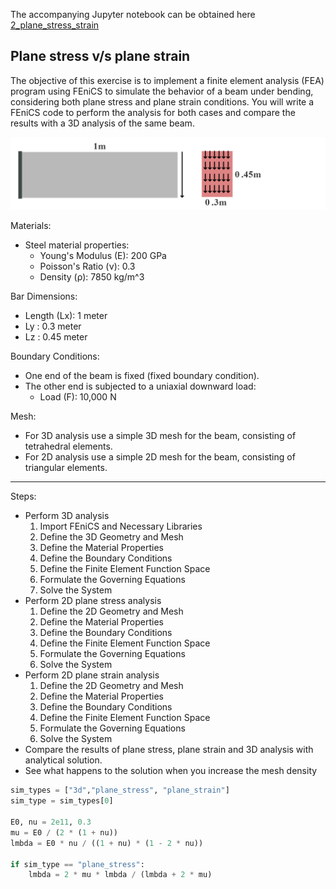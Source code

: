 The accompanying Jupyter notebook can be obtained here [2_plane_stress_strain](../../../src/day-3/exercises/2_plane_stress_strain.ipynb)



## Plane stress v/s plane strain

The objective of this exercise is to implement a finite element analysis (FEA) program using FEniCS to simulate the behavior of a beam under bending, considering both plane stress and plane strain conditions. You will write a FEniCS code to perform the analysis for both cases and compare the results with a 3D analysis of the same beam.

![png](2_plane_stress_strain_files/2_plane_stress_strain_image.png)

Materials:
- Steel material properties:
  - Young's Modulus (E): 200 GPa
  - Poisson's Ratio (ν): 0.3
  - Density (ρ): 7850 kg/m^3

Bar Dimensions:
- Length (Lx): 1 meter
- Ly         : 0.3 meter 
- Lz         : 0.45 meter

Boundary Conditions:
- One end of the beam is fixed (fixed boundary condition).
- The other end is subjected to a uniaxial downward load:
  - Load (F): 10,000 N

Mesh:
- For 3D analysis use a simple 3D mesh for the beam, consisting of tetrahedral elements.
- For 2D analysis use a simple 2D mesh for the beam, consisting of triangular elements.

---
Steps:
- Perform 3D analysis
    1. Import FEniCS and Necessary Libraries
    2. Define the 3D Geometry and Mesh
    3. Define the Material Properties
    4. Define the Boundary Conditions
    5. Define the Finite Element Function Space
    6. Formulate the Governing Equations
    7. Solve the System
- Perform 2D plane stress analysis
    1. Define the 2D Geometry and Mesh
    2. Define the Material Properties
    3. Define the Boundary Conditions
    4. Define the Finite Element Function Space
    5. Formulate the Governing Equations
    6. Solve the System
- Perform 2D plane strain analysis
    1. Define the 2D Geometry and Mesh
    2. Define the Material Properties
    3. Define the Boundary Conditions
    4. Define the Finite Element Function Space
    5. Formulate the Governing Equations
    6. Solve the System
- Compare the results of plane stress, plane strain and 3D analysis with analytical solution.
- See what happens to the solution when you increase the mesh density


```python
sim_types = ["3d","plane_stress", "plane_strain"]
sim_type = sim_types[0]

E0, nu = 2e11, 0.3
mu = E0 / (2 * (1 + nu))
lmbda = E0 * nu / ((1 + nu) * (1 - 2 * nu))

if sim_type == "plane_stress":
    lmbda = 2 * mu * lmbda / (lmbda + 2 * mu)
```


```python

```
